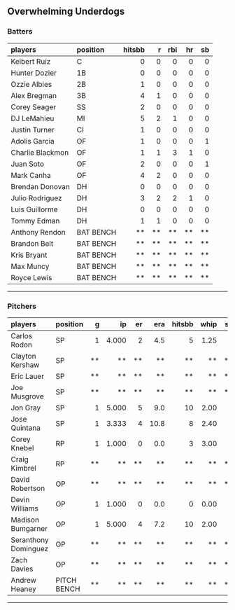 ## Overwhelming Underdogs

### Batters

 
|players          |position  | hitsbb|  r| rbi| hr| sb| 
|:----------------|:---------|------:|--:|---:|--:|--:| 
|Keibert Ruiz     |C         |      0|  0|   0|  0|  0| 
|Hunter Dozier    |1B        |      0|  0|   0|  0|  0| 
|Ozzie Albies     |2B        |      1|  0|   0|  0|  0| 
|Alex Bregman     |3B        |      4|  1|   0|  0|  0| 
|Corey Seager     |SS        |      2|  0|   0|  0|  0| 
|DJ LeMahieu      |MI        |      5|  2|   1|  0|  0| 
|Justin Turner    |CI        |      1|  0|   0|  0|  0| 
|Adolis Garcia    |OF        |      1|  0|   0|  0|  1| 
|Charlie Blackmon |OF        |      1|  1|   3|  1|  0| 
|Juan Soto        |OF        |      2|  0|   0|  0|  1| 
|Mark Canha       |OF        |      4|  2|   0|  0|  0| 
|Brendan Donovan  |DH        |      0|  0|   0|  0|  0| 
|Julio Rodriguez  |DH        |      3|  2|   2|  1|  0| 
|Luis Guillorme   |DH        |      0|  0|   0|  0|  0| 
|Tommy Edman      |DH        |      1|  1|   0|  0|  0| 
|Anthony Rendon   |BAT BENCH |     **| **|  **| **| **| 
|Brandon Belt     |BAT BENCH |     **| **|  **| **| **| 
|Kris Bryant      |BAT BENCH |     **| **|  **| **| **| 
|Max Muncy        |BAT BENCH |     **| **|  **| **| **| 
|Royce Lewis      |BAT BENCH |     **| **|  **| **| **| 

* * *

### Pitchers

 
|players              |position    |  g|    ip| er|  era| hitsbb| whip| so|  w| sv| 
|:--------------------|:-----------|--:|-----:|--:|----:|------:|----:|--:|--:|--:| 
|Carlos Rodon         |SP          |  1| 4.000|  2|  4.5|      5| 1.25|  5|  0|  0| 
|Clayton Kershaw      |SP          | **|    **| **|   **|     **|   **| **| **| **| 
|Eric Lauer           |SP          | **|    **| **|   **|     **|   **| **| **| **| 
|Joe Musgrove         |SP          | **|    **| **|   **|     **|   **| **| **| **| 
|Jon Gray             |SP          |  1| 5.000|  5|  9.0|     10| 2.00|  3|  0|  0| 
|Jose Quintana        |SP          |  1| 3.333|  4| 10.8|      8| 2.40|  5|  0|  0| 
|Corey Knebel         |RP          |  1| 1.000|  0|  0.0|      3| 3.00|  1|  0|  1| 
|Craig Kimbrel        |RP          | **|    **| **|   **|     **|   **| **| **| **| 
|David Robertson      |OP          | **|    **| **|   **|     **|   **| **| **| **| 
|Devin Williams       |OP          |  1| 1.000|  0|  0.0|      0| 0.00|  0|  0|  0| 
|Madison Bumgarner    |OP          |  1| 5.000|  4|  7.2|     10| 2.00|  4|  0|  0| 
|Seranthony Dominguez |OP          | **|    **| **|   **|     **|   **| **| **| **| 
|Zach Davies          |OP          | **|    **| **|   **|     **|   **| **| **| **| 
|Andrew Heaney        |PITCH BENCH | **|    **| **|   **|     **|   **| **| **| **| 


* * *


